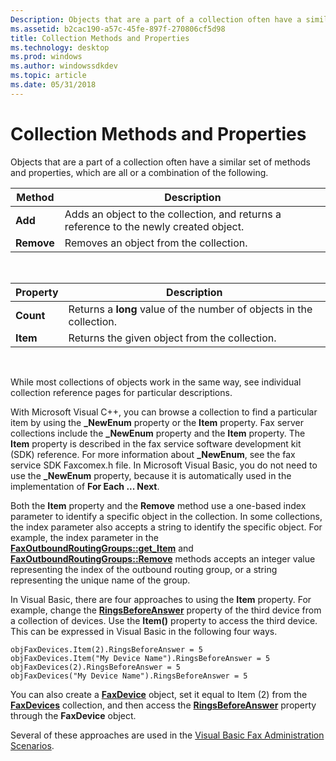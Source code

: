 ```yaml
---
Description: Objects that are a part of a collection often have a similar set of methods and properties, which are all or a combination of the following.
ms.assetid: b2cac190-a57c-45fe-897f-270806cf5d98
title: Collection Methods and Properties
ms.technology: desktop
ms.prod: windows
ms.author: windowssdkdev
ms.topic: article
ms.date: 05/31/2018
---
```


# Collection Methods and Properties

Objects that are a part of a collection often have a similar set of methods and properties, which are all or a combination of the following.



| Method     | Description                                                                            |
|------------|----------------------------------------------------------------------------------------|
| **Add**    | Adds an object to the collection, and returns a reference to the newly created object. |
| **Remove** | Removes an object from the collection.                                                 |



 



| Property  | Description                                                          |
|-----------|----------------------------------------------------------------------|
| **Count** | Returns a **long** value of the number of objects in the collection. |
| **Item**  | Returns the given object from the collection.                        |



 

While most collections of objects work in the same way, see individual collection reference pages for particular descriptions.

With Microsoft Visual C++, you can browse a collection to find a particular item by using the **\_NewEnum** property or the **Item** property. Fax server collections include the **\_NewEnum** property and the **Item** property. The **Item** property is described in the fax service software development kit (SDK) reference. For more information about **\_NewEnum**, see the fax service SDK Faxcomex.h file. In Microsoft Visual Basic, you do not need to use the **\_NewEnum** property, because it is automatically used in the implementation of **For Each ... Next**.

Both the **Item** property and the **Remove** method use a one-based index parameter to identify a specific object in the collection. In some collections, the index parameter also accepts a string to identify the specific object. For example, the index parameter in the [**FaxOutboundRoutingGroups::get\_Item**](-mfax-faxoutboundroutinggroups-item.md) and [**FaxOutboundRoutingGroups::Remove**](/previous-versions/windows/desktop/api/FaxComex/) methods accepts an integer value representing the index of the outbound routing group, or a string representing the unique name of the group.

In Visual Basic, there are four approaches to using the **Item** property. For example, change the [**RingsBeforeAnswer**](/previous-versions/windows/desktop/api/FaxComex/) property of the third device from a collection of devices. Use the **Item()** property to access the third device. This can be expressed in Visual Basic in the following four ways.


```
objFaxDevices.Item(2).RingsBeforeAnswer = 5 
objFaxDevices.Item("My Device Name").RingsBeforeAnswer = 5 
objFaxDevices(2).RingsBeforeAnswer = 5 
objFaxDevices("My Device Name").RingsBeforeAnswer = 5
```



You can also create a [**FaxDevice**](-mfax-faxdevice.md) object, set it equal to Item (2) from the [**FaxDevices**](-mfax-faxdevices.md) collection, and then access the [**RingsBeforeAnswer**](/previous-versions/windows/desktop/api/FaxComex/) property through the **FaxDevice** object.

Several of these approaches are used in the [Visual Basic Fax Administration Scenarios](-mfax-visual-basic-fax-administration-scenarios.md).

 

 




